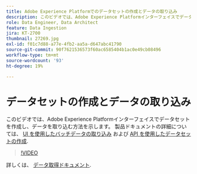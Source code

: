 ```yaml
---
title: Adobe Experience Platformでのデータセットの作成とデータの取り込み
description: このビデオでは、Adobe Experience Platformインターフェイスでデータセットを作成し、データを取り込む方法を示します。
role: Data Engineer, Data Architect
feature: Data Ingestion
jira: KT-2700
thumbnail: 27269.jpg
exl-id: f01c7d88-a77e-4fb2-aa5a-d647abc41790
source-git-commit: 90f7621536573f60ac6585404b1ac0e49cb08496
workflow-type: tm+mt
source-wordcount: '93'
ht-degree: 19%

---
```


# データセットの作成とデータの取り込み

このビデオでは、Adobe Experience Platformインターフェイスでデータセットを作成し、データを取り込む方法を示します。 製品ドキュメントの詳細については、 [UI を使用したバッチデータの取り込み](https://experienceleague.adobe.com/docs/experience-platform/ingestion/tutorials/ingest-batch-data.html?lang=ja) および [API を使用したデータセットの作成](https://experienceleague.adobe.com/docs/experience-platform/catalog/datasets/create.html).

>[!VIDEO](https://video.tv.adobe.com/v/27269?quality=12&learn=on)

詳しくは、 [データ取得ドキュメント](https://experienceleague.adobe.com/docs/experience-platform/ingestion/home.html?lang=ja).
